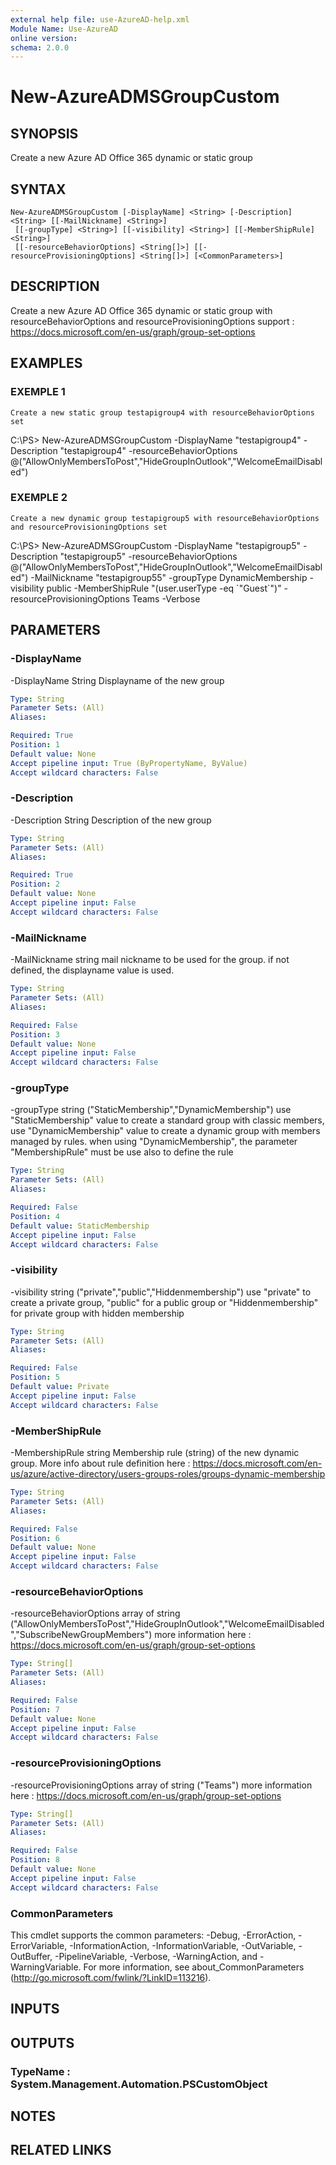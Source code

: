 ```yaml
---
external help file: use-AzureAD-help.xml
Module Name: Use-AzureAD
online version:
schema: 2.0.0
---
```


# New-AzureADMSGroupCustom

## SYNOPSIS
Create a new Azure AD Office 365 dynamic or static group

## SYNTAX

```
New-AzureADMSGroupCustom [-DisplayName] <String> [-Description] <String> [[-MailNickname] <String>]
 [[-groupType] <String>] [[-visibility] <String>] [[-MemberShipRule] <String>]
 [[-resourceBehaviorOptions] <String[]>] [[-resourceProvisioningOptions] <String[]>] [<CommonParameters>]
```

## DESCRIPTION
Create a new Azure AD Office 365 dynamic or static group with resourceBehaviorOptions and resourceProvisioningOptions support : https://docs.microsoft.com/en-us/graph/group-set-options

## EXAMPLES

### EXEMPLE 1
```
Create a new static group testapigroup4 with resourceBehaviorOptions set
```

C:\PS\> New-AzureADMSGroupCustom -DisplayName "testapigroup4" -Description "testapigroup4" -resourceBehaviorOptions @("AllowOnlyMembersToPost","HideGroupInOutlook","WelcomeEmailDisabled")

### EXEMPLE 2
```
Create a new dynamic group testapigroup5 with resourceBehaviorOptions and resourceProvisioningOptions set
```

C:\PS\> New-AzureADMSGroupCustom -DisplayName "testapigroup5" -Description "testapigroup5" -resourceBehaviorOptions @("AllowOnlyMembersToPost","HideGroupInOutlook","WelcomeEmailDisabled") -MailNickname "testapigroup55" -groupType DynamicMembership -visibility public -MemberShipRule "(user.userType -eq \`"Guest\`")" -resourceProvisioningOptions Teams -Verbose

## PARAMETERS

### -DisplayName
-DisplayName String
Displayname of the new group

```yaml
Type: String
Parameter Sets: (All)
Aliases:

Required: True
Position: 1
Default value: None
Accept pipeline input: True (ByPropertyName, ByValue)
Accept wildcard characters: False
```

### -Description
-Description String
Description of the new group

```yaml
Type: String
Parameter Sets: (All)
Aliases:

Required: True
Position: 2
Default value: None
Accept pipeline input: False
Accept wildcard characters: False
```

### -MailNickname
-MailNickname string
mail nickname to be used for the group.
if not defined, the displayname value is used.

```yaml
Type: String
Parameter Sets: (All)
Aliases:

Required: False
Position: 3
Default value: None
Accept pipeline input: False
Accept wildcard characters: False
```

### -groupType
-groupType string ("StaticMembership","DynamicMembership")
use "StaticMembership" value to create a standard group with classic members, use "DynamicMembership" value to create a dynamic group with members managed by rules.
when using "DynamicMembership", the parameter "MembershipRule" must be use also to define the rule

```yaml
Type: String
Parameter Sets: (All)
Aliases:

Required: False
Position: 4
Default value: StaticMembership
Accept pipeline input: False
Accept wildcard characters: False
```

### -visibility
-visibility string ("private","public","Hiddenmembership")
use "private" to create a private group, "public" for a public group or "Hiddenmembership" for private group with hidden membership

```yaml
Type: String
Parameter Sets: (All)
Aliases:

Required: False
Position: 5
Default value: Private
Accept pipeline input: False
Accept wildcard characters: False
```

### -MemberShipRule
-MembershipRule string
Membership rule (string) of the new dynamic group.
More info about rule definition here : https://docs.microsoft.com/en-us/azure/active-directory/users-groups-roles/groups-dynamic-membership

```yaml
Type: String
Parameter Sets: (All)
Aliases:

Required: False
Position: 6
Default value: None
Accept pipeline input: False
Accept wildcard characters: False
```

### -resourceBehaviorOptions
-resourceBehaviorOptions array of string ("AllowOnlyMembersToPost","HideGroupInOutlook","WelcomeEmailDisabled","SubscribeNewGroupMembers")
more information here : https://docs.microsoft.com/en-us/graph/group-set-options

```yaml
Type: String[]
Parameter Sets: (All)
Aliases:

Required: False
Position: 7
Default value: None
Accept pipeline input: False
Accept wildcard characters: False
```

### -resourceProvisioningOptions
-resourceProvisioningOptions array of string ("Teams")
more information here : https://docs.microsoft.com/en-us/graph/group-set-options

```yaml
Type: String[]
Parameter Sets: (All)
Aliases:

Required: False
Position: 8
Default value: None
Accept pipeline input: False
Accept wildcard characters: False
```

### CommonParameters
This cmdlet supports the common parameters: -Debug, -ErrorAction, -ErrorVariable, -InformationAction, -InformationVariable, -OutVariable, -OutBuffer, -PipelineVariable, -Verbose, -WarningAction, and -WarningVariable.
For more information, see about_CommonParameters (http://go.microsoft.com/fwlink/?LinkID=113216).

## INPUTS

## OUTPUTS

### TypeName : System.Management.Automation.PSCustomObject
## NOTES

## RELATED LINKS
